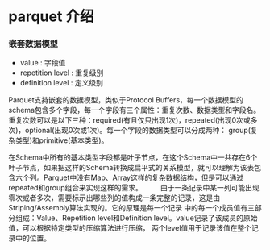 # parquet 介绍

### 嵌套数据模型

- value : 字段值
- repetition level : 重复级别
- definition level : 定义级别

Parquet支持嵌套的数据模型，类似于Protocol Buffers，每一个数据模型的schema包含多个字段，每一个字段有三个属性：重复次数、数据类型和字段名。
重复次数可以是以下三种：required(有且仅只出现1次)，repeated(出现0次或多次)，optional(出现0次或1次)。每一个字段的数据类型可以分成两种：
group(复杂类型)和primitive(基本类型)。

在Schema中所有的基本类型字段都是叶子节点，在这个Schema中一共存在6个叶子节点，如果把这样的Schema转换成扁平式的关系模型，就可以理解为该表包
含六个列。Parquet中没有Map、Array这样的复杂数据结构，但是可以通过repeated和group组合来实现这样的需求。
　　
由于一条记录中某一列可能出现零次或者多次，需要标示出哪些列的值构成一条完整的记录，这是由Striping/Assembly算法实现的。它的原理是每一个记录
中的每一个成员值有三部分组成：Value、Repetition level和Definition level。value记录了该成员的原始值，可以根据特定类型的压缩算法进行压缩，
两个level值用于记录该值在整个记录中的位置。